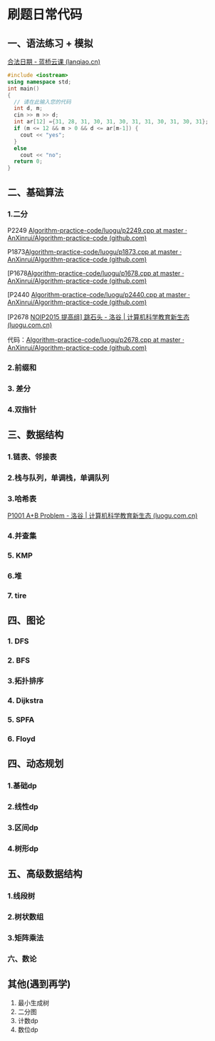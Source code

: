 # 刷题日常代码

## 一、语法练习 + 模拟

[合法日期 - 蓝桥云课 (lanqiao.cn)](https://www.lanqiao.cn/problems/541/learning/?page=1&first_category_id=1&sort=students_count&second_category_id=3&tags=模拟)

```cpp
#include <iostream>
using namespace std;
int main()
{
  // 请在此输入您的代码
  int d, m;
  cin >> m >> d;
  int ar[12] ={31, 28, 31, 30, 31, 30, 31, 31, 30, 31, 30, 31};
  if (m <= 12 && m > 0 && d <= ar[m-1]) {
    cout << "yes";
  }
  else
    cout << "no";
  return 0;
}
```



## 二、基础算法

### 1.二分

P2249 [Algorithm-practice-code/luogu/p2249.cpp at master · AnXinrui/Algorithm-practice-code (github.com)](https://github.com/AnXinrui/Algorithm-practice-code/blob/master/luogu/p2249.cpp)

P1873[Algorithm-practice-code/luogu/p1873.cpp at master · AnXinrui/Algorithm-practice-code (github.com)](https://github.com/AnXinrui/Algorithm-practice-code/blob/master/luogu/p1873.cpp)



[P1678[Algorithm-practice-code/luogu/p1678.cpp at master · AnXinrui/Algorithm-practice-code (github.com)](https://github.com/AnXinrui/Algorithm-practice-code/blob/master/luogu/p1678.cpp)





[P2440 [Algorithm-practice-code/luogu/p2440.cpp at master · AnXinrui/Algorithm-practice-code (github.com)](https://github.com/AnXinrui/Algorithm-practice-code/blob/master/luogu/p2440.cpp)



[P2678 [NOIP2015 提高组\] 跳石头 - 洛谷 | 计算机科学教育新生态 (luogu.com.cn)](https://www.luogu.com.cn/problem/P2678)

代码：[Algorithm-practice-code/luogu/p2678.cpp at master · AnXinrui/Algorithm-practice-code (github.com)](https://github.com/AnXinrui/Algorithm-practice-code/blob/master/luogu/p2678.cpp)

### 2.前缀和

### 3. 差分

### 4.双指针

## 三、数据结构

### 1.链表、邻接表

### 2.栈与队列，单调栈，单调队列

### 3.哈希表

[P1001 A+B Problem - 洛谷 | 计算机科学教育新生态 (luogu.com.cn)](https://www.luogu.com.cn/problem/P1001)

### 4.并查集

### 5. KMP

### 6.堆

### 7. tire

## 四、图论

### 1. DFS

### 2. BFS

### 3.拓扑排序

### 4. Dijkstra

### 5. SPFA

### 6. Floyd

## 四、动态规划

### 1.基础dp

### 2.线性dp

### 3.区间dp

### 4.树形dp

## 五、高级数据结构

### 1.线段树

### 2.树状数组

### 3.矩阵乘法

### 六、数论

## 其他(遇到再学)

1. 最小生成树
2. 二分图
3. 计数dp
4. 数位dp